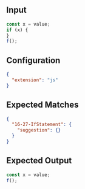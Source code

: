 
## Input
```javascript input
const x = value;
if (x) {
}
f();
```

## Configuration
```json configuration
{
  "extension": "js"
}
```

## Expected Matches
```json expected matches
{
  "16-27-IfStatement": {
    "suggestion": {}
  }
}
```

## Expected Output
```javascript expected output
const x = value;
f();
```
